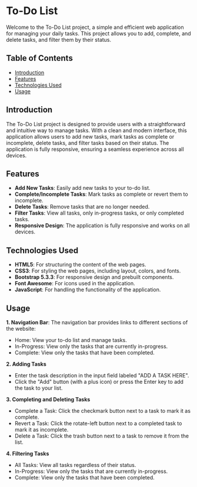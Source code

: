 # To-Do List

Welcome to the To-Do List project, a simple and efficient web application for managing your daily tasks. This project allows you to add, complete, and delete tasks, and filter them by their status.

## Table of Contents

- [Introduction](#introduction)
- [Features](#features)
- [Technologies Used](#technologies-used)
- [Usage](#usage)

## Introduction
The To-Do List project is designed to provide users with a straightforward and intuitive way to manage tasks. With a clean and modern interface, this application allows users to add new tasks, mark tasks as complete or incomplete, delete tasks, and filter tasks based on their status. The application is fully responsive, ensuring a seamless experience across all devices.

## Features
- **Add New Tasks**: Easily add new tasks to your to-do list.
- **Complete/Incomplete Tasks**: Mark tasks as complete or revert them to incomplete.
- **Delete Tasks**: Remove tasks that are no longer needed.
- **Filter Tasks**: View all tasks, only in-progress tasks, or only completed tasks.
- **Responsive Design**: The application is fully responsive and works on all devices.

## Technologies Used
- **HTML5**: For structuring the content of the web pages.
- **CSS3**: For styling the web pages, including layout, colors, and fonts.
- **Bootstrap 5.3.3**: For responsive design and prebuilt components.
- **Font Awesome**: For icons used in the application.
- **JavaScript**: For handling the functionality of the application.

## Usage
**1. Navigation Bar**:
The navigation bar provides links to different sections of the website:

- Home: View your to-do list and manage tasks.
- In-Progress: View only the tasks that are currently in-progress.
- Complete: View only the tasks that have been completed.

**2. Adding Tasks**
- Enter the task description in the input field labeled "ADD A TASK HERE".
- Click the "Add" button (with a plus icon) or press the Enter key to add the task to your list.

**3. Completing and Deleting Tasks**
- Complete a Task: Click the checkmark button next to a task to mark it as complete.
- Revert a Task: Click the rotate-left button next to a completed task to mark it as incomplete.
- Delete a Task: Click the trash button next to a task to remove it from the list.

**4. Filtering Tasks**
- All Tasks: View all tasks regardless of their status.
- In-Progress: View only the tasks that are currently in-progress.
- Complete: View only the tasks that have been completed.

